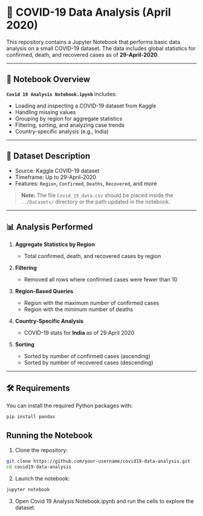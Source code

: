 # 🦠 COVID-19 Data Analysis (April 2020)

This repository contains a Jupyter Notebook that performs basic data analysis on a small COVID-19 dataset. The data includes global statistics for confirmed, death, and recovered cases as of **29-April-2020**.

---

## 📓 Notebook Overview

**`Covid 19 Analysis Notebook.ipynb`** includes:
- Loading and inspecting a COVID-19 dataset from Kaggle
- Handling missing values
- Grouping by region for aggregate statistics
- Filtering, sorting, and analyzing case trends
- Country-specific analysis (e.g., India)

---

## 🧾 Dataset Description

- Source: Kaggle COVID-19 dataset  
- Timeframe: Up to 29-April-2020  
- Features: `Region`, `Confirmed`, `Deaths`, `Recovered`, and more

> **Note:** The file `Covid_19_data.csv` should be placed inside the `../Datasets/` directory or the path updated in the notebook.

---

## 📊 Analysis Performed

1. **Aggregate Statistics by Region**  
   - Total confirmed, death, and recovered cases by region

2. **Filtering**  
   - Removed all rows where confirmed cases were fewer than 10

3. **Region-Based Queries**  
   - Region with the maximum number of confirmed cases  
   - Region with the minimum number of deaths

4. **Country-Specific Analysis**  
   - COVID-19 stats for **India** as of 29 April 2020

5. **Sorting**  
   - Sorted by number of confirmed cases (ascending)  
   - Sorted by number of recovered cases (descending)

---

## 🛠️ Requirements

You can install the required Python packages with:

```bash
pip install pandas
```

## Running the Notebook
1. Clone the repository:

```bash
git clone https://github.com/your-username/covid19-data-analysis.git
cd covid19-data-analysis
```
2. Launch the notebook:

```bash
jupyter notebook
```
3. Open Covid 19 Analysis Notebook.ipynb and run the cells to explore the dataset.

